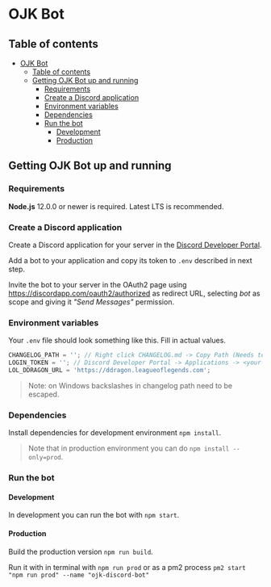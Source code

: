 # OJK Bot

## Table of contents

- [OJK Bot](#ojk-bot)
  - [Table of contents](#table-of-contents)
  - [Getting OJK Bot up and running](#getting-ojk-bot-up-and-running)
    - [Requirements](#requirements)
    - [Create a Discord application](#create-a-discord-application)
    - [Environment variables](#environment-variables)
    - [Dependencies](#dependencies)
    - [Run the bot](#run-the-bot)
      - [Development](#development)
      - [Production](#production)

## Getting OJK Bot up and running

### Requirements

**Node.js** 12.0.0 or newer is required. Latest LTS is recommended.

### Create a Discord application

Create a Discord application for your server in the [Discord Developer Portal](https://discord.com/developers/).

Add a bot to your application and copy its token to `.env` described in next step.

Invite the bot to your server in the OAuth2 page using https://discordapp.com/oauth2/authorized as redirect URL, selecting _bot_ as scope and giving it _"Send Messages"_ permission.

### Environment variables

Your `.env` file should look something like this. Fill in actual values.

```javascript
CHANGELOG_PATH = ''; // Right click CHANGELOG.md -> Copy Path (Needs to be full path, not relative)
LOGIN_TOKEN = ''; // Discord Developer Portal -> Applications -> <your-bot> -> Client secret
LOL_DDRAGON_URL = 'https://ddragon.leagueoflegends.com';
```

> Note: on Windows backslashes in changelog path need to be escaped.

### Dependencies

Install dependencies for development environment `npm install`.

> Note that in production environment you can do `npm install --only=prod`.

### Run the bot

#### Development

In development you can run the bot with `npm start`.

#### Production

Build the production version `npm run build`.

Run it with in terminal with `npm run prod` or as a pm2 process `pm2 start "npm run prod" --name "ojk-discord-bot"`
